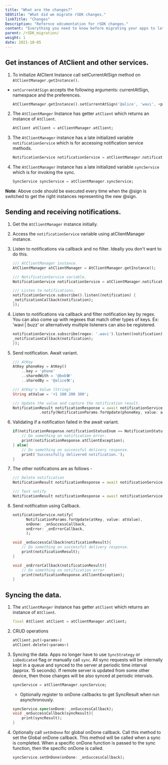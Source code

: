 ```yaml
---
title: "What are the changes?"
SEOtitle: "What did we migrate rSDK changes."
linkTitle: "Changes"
Description: "Refernce odcumentation for rSDK changes."
content: "Everything you need to know before migrating your apps to latest rSDK changes."
parent: /rSDK_migration/
weight: 1
date: 2021-10-05
---
```


## Get instances of AtClient and other services.

1. To initialize AtClient Instance call setCurrentAtSign method on 
`AtClientManager.getInstance()`.
    
- `setCurrentAtSign` accepts the following arguments: currentAtSign,
namespace and the preferences.

    ```dart
    AtClientManager.getInstance().setCurrentAtSign('@alice', 'wavi', <preferences>);
    ```

2. The `AtClientManger` Instance has getter `atClient` which returns an
instance of `AtClient`.

    ```dart
    AtClient atClient = atClientManager.atClient;
    ```

3. The `AtClientManager` instance has a late initialized variable
`notificationService` which is for accessing notification service methods.

    ```dart
    NotificationService notificationService = atClientManager.notificationService;
    ```

4. The `AtClientManager` instance has a late initialized variable `syncService`
which is for invoking the sync.

    ```dart
    SyncService syncService = atClientManager.syncService;
    ```

**Note**: Above code should be executed every time when the @sign is switched to
get the right instances representing the new @sign.

## Sending and receiving notifications.

1. Get the `AtClientManager` instance initially.

2. Access the `notificationService` variable using atClientManager instance.

3. Listen to notifications via callback and no filter. Ideally you don't
want to do this.

    ```dart
    /// AtClientManager instance.
    AtClientManager atClientManager = AtClientManager.getInstance();

    /// NotificationService variable.
    NotificationService notificationService = atClientManager.notificationService;

    /// Listen to notifications.
    notificationService.subscribe().listen((notification) {
    _notificationCallback(notification);
    });
    ```

4. Listen to notifications via callback and filter notification key by regex.
You can also come up with regexes that match other types of keys. Ex: 
'wavi | buzz' or alternatively multiple listeners can also be registered.
    
    ```dart
    notificationService.subscribe(regex: '.wavi').listen((notification) {
    _notificationCallback(notification);
    });
    ```

5. Send notification. Await variant.
    
    ```dart
    /// AtKey
    AtKey phoneKey = AtKey()
        ..key = 'phone'
        ..sharedWith = '@bob🛠'
        ..sharedBy = '@alice🛠';

    /// AtKey's Value (String)
    String atValue = '+1 100 200 300';

    /// Update the value and capture the notification result.
    NotificationResult notificationResponse = await notificationService
                .notify(NotificationParams.forUpdate(phoneKey, value: atValue));
    ```

6. Validating if a notification failed in the await variant.
    
    ```dart
    if(notificationResponse.notificationStatusEnum == NotificationStatusEnum.undelivered) {
        // Do something on notification error.
        print(notificationResponse.atClientException);
    } else{
        // Do something on successful delivery response.
        print('Successfully delivered notification.');
    }
    ```

7. The other notifications are as follows -

    ```dart
    /// Delete notification
    NotificationResult notificationResponse = await notificationService.notify(NotificationParams.forDelete(phoneKey));

    /// Text notify
    NotificationResult notificationResponse = await notificationService.notify(NotificationParams.forText('phone', '@bob🛠'));
    ```

8. Send notification using Callback.
    
    ```dart
    notificationService.notify(
          NotificationParams.forUpdate(atKey, value: atValue),
          onDone: _onSuccessCallback,
          onError: _onErrorCallback,
          );

    void _onSuccessCallback(notificationResult){
        // Do something on successful delivery response.
        print(notificationResult);
    }

    void _onErrorCallback(notificationResult){
        // Do something on notification error
        print(notificationResponse.atClientException);
    }
    ```

## Syncing the data.

1. The `atClientManger` instance has getter `atClient` which returns an instance
of `AtClient`.

    ```dart
    final AtClient atClient = atClientManager.atClient;
    ```

2. CRUD operations
    
    ```dart
    atClient.put(<params>)
    atClient.delete(<params>)
    ```
    
3. Syncing the data. Apps no longer have to use `SyncStrategy` or 
`isDedicated` flag or manually call `sync`. All sync requests will be
internally kept in a queue and synced to the server at periodic time
interval (approx. 15 seconds). If remote server is updated from some other
device, then those changes will be also synced at periodic intervals.
    
    ```dart
    syncService = atClientManager.syncService;
    ```
    
    -  Optionally register to onDone callbacks to get SyncResult when run asynchronously.

    ```dart
    syncService.sync(onDone: _onSuccessCallback);
    void _onSuccessCallback(syncResult){
        print(syncResult);
    }
    ```

4. Optionally call `setOnDone` for global onDone callback. Call this method
to set the Global onDone callback. This method will be called when a sync is
completed. When a specific onDone function is passed to the sync function, 
then the specific onDone is called.

    ```dart
    syncService.setOnDone(onDone: _onSuccessCallback);
    ```